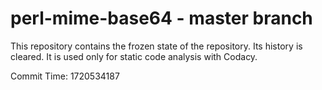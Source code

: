 # perl-mime-base64 - master branch

This repository contains the frozen state of the repository.
Its history is cleared. It is used only for static code
analysis with Codacy.

Commit Time: 1720534187